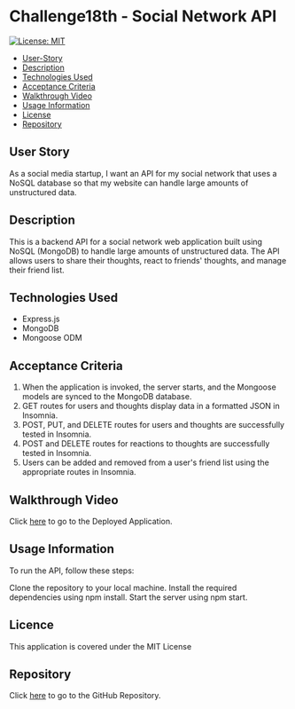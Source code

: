 # Challenge18th - Social Network API

[![License: MIT](https://img.shields.io/badge/License-MIT-yellow.svg)](https://opensource.org/licenses/MIT)


* [User-Story](#User-Story)
* [Description](#description)
* [Technologies Used](#Technologies-used)
* [Acceptance Criteria ](#Acceptance-Criteria)
* [Walkthrough Video](Walkthrough-Video)
* [Usage Information](#Usage-information)
* [License](#license)
* [Repository](#Repository)

## User Story 
As a social media startup, I want an API for my social network that uses a NoSQL database so that my website can handle large amounts of unstructured data.

## Description 
This is a backend API for a social network web application built using NoSQL (MongoDB) to handle large amounts of unstructured data. The API allows users to share their thoughts, react to friends' thoughts, and manage their friend list.

## Technologies Used
- Express.js
- MongoDB
- Mongoose ODM

## Acceptance Criteria 
1. When the application is invoked, the server starts, and the Mongoose models are synced to the MongoDB database.
2. GET routes for users and thoughts display data in a formatted JSON in Insomnia.
3. POST, PUT, and DELETE routes for users and thoughts are successfully tested in Insomnia.
4. POST and DELETE routes for reactions to thoughts are successfully tested in Insomnia.
5. Users can be added and removed from a user's friend list using the appropriate routes in Insomnia.

## Walkthrough Video 
Click [here](https://drive.google.com/file/d/1ICae3K2VQW1PTKL9O_hZwHuIWIF4P86G/view?usp=share_link) to go to the Deployed Application. 

## Usage Information
To run the API, follow these steps:

Clone the repository to your local machine.
Install the required dependencies using npm install.
Start the server using npm start.

## Licence 
This application is covered under the MIT License

## Repository
Click [here](https://github.com/carloscastilloflores/Challenge18th-SocialNetworkApi.git) to go to the GitHub Repository. 
